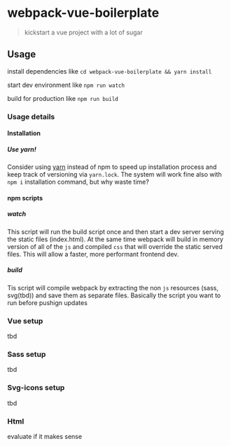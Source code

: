 # webpack-vue-boilerplate

> kickstart a vue project with a lot of sugar

## Usage

install dependencies like `cd webpack-vue-boilerplate && yarn install`

start dev environment like `npm run watch`

build for production like `npm run build`


### Usage details

#### Installation

##### Use yarn!
Consider using [yarn](https://yarnpkg.com/lang/en/) instead of npm to speed up installation process and keep track of versioning via `yarn.lock`.
The system will work fine also with `npm i` installation command, but why waste time?


#### npm scripts

##### watch
This script will run the build script once and then start a dev server serving the static files (index.html). At the same time webpack will build in memory version of all of the `js` and compiled `css` that will override the static served files. This will allow a faster, more performant frontend dev.


##### build
Tis script will compile webpack by extracting the non `js` resources  (sass, svg(tbd)) and save them as separate files.
Basically the script you want to run before pushign updates


### Vue setup
tbd

### Sass setup
tbd

### Svg-icons setup
tbd

### Html
evaluate if it makes sense
